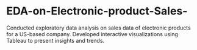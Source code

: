 # EDA-on-Electronic-product-Sales-
Conducted exploratory data analysis on sales data of electronic products for a US-based company. Developed interactive visualizations using Tableau to present insights and trends.
